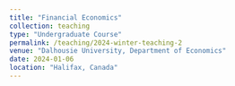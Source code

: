 ```yaml
---
title: "Financial Economics"
collection: teaching
type: "Undergraduate Course"
permalink: /teaching/2024-winter-teaching-2
venue: "Dalhousie University, Department of Economics"
date: 2024-01-06
location: "Halifax, Canada"
---
```


